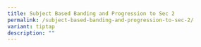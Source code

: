 ```yaml
---
title: Subject Based Banding and Progression to Sec 2
permalink: /subject-based-banding-and-progression-to-sec-2/
variant: tiptap
description: ""
---
```

